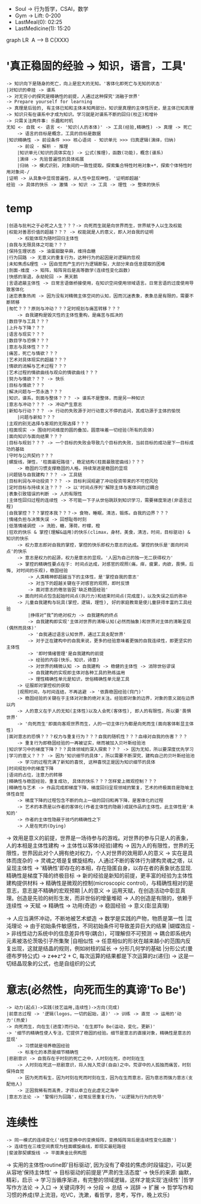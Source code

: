 - Soul -> 行为哲学，CSAI，数学
- Gym -> Lift: 0-200
- LastMeal(0):	  02:25
- LastMedicine(1): 15:20

graph LR
​	 A –> B
	C{XXX}

# '真正稳固的经验 -> 知识，语言，工具'
	-> 知识向下是随身的死亡，向上是宏大的无知。'客体化即死亡与无知的状态'
	|对知识的牵挂 -> 谱系
	-> 对无穷小的探究是精确性的前提，人通过这种探究'消融于世界'
	-> Prepare yourself for learning
	-> 真理是后验的, 有主体已知和主体未知两部分。知识是真理的主体性历史，是主体已知真理
	-> 知识只有在谱系中才成为知识。学习就是对谱系不断的回归(校正)和增补
	-> 只需关注两件事: 乐趣和时机
	无知 <- 自我 <- 语言 <- '知识(人的本体)' -> 工具(经验,精确性) -> 真理 -> 死亡
		-> 语言的目标是概念，工具的目标是数据
	|知识精确性 -> 前设条件 >>> 核心语词 - 知识单元 >>> 归真逻辑(演绎，归纳)
	    -> 前设 - 解析 - 推理
		|知识单元(知识的具体实在) -> 公式(推理)，函数(功能)，概念(谱系)
	    |演绎 -> 先验普遍性的具体拓展
	    |归纳 -> 模式识别，对象间的一致性提取。探索集合特性时用对象+*，探索个体特性时用对象间-/
	|证明 -> 从具象中显现普遍性，从人性中显现神性，'证明即超越'
	经验 -> 具体的快乐 -> 激情 -> 知识 -> 工具 -> 理性 -> 整体的快乐

# temp
	|创造与批判之于必死之人生？？？-> 向死而生就是向世界而生，世界赋予人以生及权能
	|权能对善恶价值的超越？？？ -> 权能就是人的意义，即人对自我的证明
		-> 权能体现为随时回归主体性
	|自我与无限具体之可能？？？
	|保持生理状态 -> 油蛋甜酸辛麻，维持血糖
	|行为回路 -> 无意义的重复行为，这种行为的起因是对逻辑的忽视
	|未知焦虑&理性 -> 因自觉而产生的行为逻辑断裂，大部分来自信息提取的困难
	|剖面-维度 -> 矩阵，矩阵背后是高等数学(连续性变化函数)
	|快感的渐退，永劫轮回 -> 黑天鹅
	|言语遮蔽主体性 -> 日常言语做桥接使用，在知识空间使用领域语言。日常言语的过度使用导致客体化
	|迷恋表象热闹 -> 因为没有对精微主体空间的认知，因而沉迷表象，表象总是有限的，需要不断转移
	|匆忙？？？原则与冲动？？？定时规划与痛苦转移？？？
		-> 自我建构是毁灭性的主体性重构，是痛苦与孤决的
	|数目字与工具？？？
	|上升与下降？？？
	|语言与现实？？？
	|数目字与恐惧？？？
	|意志与具体性？？？
    |痛苦，死亡与情欲？？？
    |艺术对具体现实的超越？？？
    |情欲的消解与艺术过程？？？
    |艺术过程的情欲曲线与观众的情欲曲线？？？
	|努力与情欲？？？ -> 快乐
    |目标与情欲？？？
    |解决问题与一劳永逸？？？
    |知识，谱系，剖面与整体？？？ -> 谱系不是整体，而是另一种知识
	|意志与冲动？？？ -> 冲动产生意志
	|新知与行动？？？ -> 行动的失败源于对行动意义不停的追问，其成功源于主体的愉悦
		|问题与新知？？？
	|主观的别无选择与客观的无限选择？？？
	|柱面现实 -> 围绕时间维度的圆的叠加，圆意味着一切经验(所有的具体)
	|面向知识与面向结果？？？
	|目标与规划？？？ -> 一个目标的失败会导致几个目标的失败，当前目标的成功是下一目标成功的基础
	|守时与公共契约？？？
	|螺旋线，弹性，'柱面最短路径'，稳定结构(柱面最致密曲线)？？？
		-> 稳固的习惯支撑稳固的人格，持续渐进是稳固的显现
	|问题链与自我建构？？？ -> 工具链
	|目标利润与冲动投资？？？ -> 目标利润规避了冲动投资带来的不可控风险
	|定时目标与持续关注？？？ -> 以'时间点序列'解除主体与客体间的过耦合
	|表象引致错误的判断 -> 人的有限性
	|主体性回归过程的连续性 -> 不可能一下子从世俗跳跃到知识学习，需要梯度渐进(非语言过程)
	|自我掌控？？？掌控本我？？？-> 食物，睡眠，清洁，锻炼。自我的边界？？？
	|情绪负担与决策失误 -> 回想耻辱时刻
	|低落情绪调控 -> 洗脸，糖，薄荷，柠檬，橙
	|狂欢的快乐 & 掌控(理解&运用)的快乐(climax，身材，美食，清洁，时间，目标驱动) & 知识的快乐
		-> 权力意志即对自我的掌控，掌控的快乐即权力意志的达成。掌控的快乐是'面向时间点'的快乐
		-> 意志是权力的起源，权力是意志的显现。'人因为自己的独一无二获得权力'
		-> 掌控的精确性要点在于: 时间点达成，对感官的观照(痛，痒，疲累，肉欲，畏惧，后悔, 对时间的乐观)，稳固经验
			-> 人类精神即超越当下的主体性，是'掌控自我的意志'
			-> 对当下的超越关键在于对感官的观照，即时反馈
			-> 面对意志的倦怠皆因'缺乏稳固经验'
		-> 面向时间点包含起始时间点(执行力)和结束时间点(完成度)，以及失误之后的弥补
		-> 儿童自我建构与玩具(掌控，逻辑，理性), 好的家庭教育是使儿童获得丰富的工具经验
			|挣得对“我”的绝对权力 -> 自我建构的终点
			-> 自我建构即实现'主体对世界的清晰认知(必然而抽象)和世界对主体的清晰呈现(偶然而具体)'
			-> '自我通过语言认知世界，通过工具支配世界'
			-> 对于正在建构中的自我来说，更多的经验意味着更强的自我连续性，即更坚实的主体性
			-> '即时情绪管理'是自我建构的前提
			-> 经验的内容(快乐，知识，诗意)
			-> 对世界的精微认知 -> 自我建构 -> 稳健的主体性 -> 消除世俗谬误
			-> 自我建构的实现即主体对各种工具的熟练运用
			-> 理性精确性单元是知识，世俗精确性单元是工具
		-> 征服即对掌控权的获取
		|观照时间，与时间连结，不再逃避 -> '依靠稳固经验(窍门)'
		-> 稳固经验的关键在于主体对对象的绝对关注。经验即对象的边界，对象的意义就在边界以内
		-> 人的意义在于人的无知(主体性)以及人会死(客体性), 即人的有限性，所以要'畏惧世界'
		-> '向死而生'即面向客观世界而生，人的一切主体行为都是向死而生(面向客体彰显主体性)
	|面对意志的恐惧？？？权力与重复行为？？？自我的随机性？？？血缘对自我的伤害？？？
		-> 重复行为即稳固经验的一再被证实，继而被加入贝叶斯经验池
	|知识学习中的梯度下降？？？具体领域的深入探索？？？ -> 因为无知，所以要深度优先学习
	|学习的意义？？？ -> 因为'知识细节的具体'，所以需要不断深究，建构自己的贝叶斯经验池
		-> 学习的过程充满了新知的喜悦, 这种喜悦正是因为知识细节的具体
	|时间规划中的梯度下降
	|语词的占位，注意力的转移
	|精确性与稳固经验，重复成功, 具体的快乐？？？怎样爱上微观控制？？？
	|精确性与艺术 -> 作品完成即梯度下降，梯度回归呈现领域的繁复，艺术的终极面目是隐喻主体性自觉
		-> 梯度下降的过程包含不断的向上一级的回归和再下降，是客体化的过程
		-> 艺术的本质是以作者的客体化(作者主体性的隐蔽)成就作品的主体性。此主体性是'未知的'
		-> 作者的主体性隐蔽于技巧的精确性之下
		-> 人是在死的(Dying)

-> 效用是意义的前提，世界是一场待参与的游戏。对世界的参与只是人的表象，人的本相是主体性建构
	-> 主体性以客体(经验)建构
-> 因为人的有限性，世界的无限性，世界因此对个人拥有绝对权力，个人对世界的效用即人的意义
-> 实在是具体而庞杂的
-> 灵魂之塔是复螺旋结构，人通过不断的客体行为建构灵魂之塔，以呈现主体性
-> '精确性'即存在的本相，存在隐匿自身，以存在者的表象状态显现. 精确性是梯度下降的终极目标
-> 新的经验是新知的前提，更丰富的经验为主体性建构提供材料
-> 精确性是微观的控制(microscopic control)，与精确性相对的是意志，意志是不精确的宏观预期
|人的意义 -> 运用天赋，在创造活动中彰显真理。创造是先验的树形生发，而非世俗的增量堆砌
	-> 人的创造是有限的，依赖于连续性
	-> 天赋 -> 精确性 -> 功用(奇迹) -> 稳固经验 -> 意义(彰显真理)

-> 人应当满怀冲动，不断地被艺术塑造
-> 数学是实践的产物，物质是第一性
|混沌理论 -> 由于初始条件敏感性，不同初始条件可导致差异巨大的结果
|蝴蝶效应 -> 非线性动力系统中的信息差异传导(耦合)，可理解但不可预测
	-> 耦合即系统内元素被洛伦茨吸引子所集聚
|自相似性 -> 任意相似的形状在越来越小的范围内反复出现，这就是结晶的规则，例如树枝的延长
	-> 分形几何学的基础
	|分形公式(曼德布罗特公式) -> z<=>z^2 + C, 每次运算的结果都是下次运算的z(递归)
		-> 这是一切结晶现象的公式，也是自组织的公式

# 意志(必然性，向死而生的真谛'To Be')
	-> 动力(起点)->实践(技艺运用,连续性)->方向(完成)
	|前意志过程 -> '逻辑(logos，一切的起始，道)' -> 训练 -> 直觉 -> 运用的'动力'(热爱)
	-> 向死而生，向在生(进度)而行动，'在生即To Be(运动，变化，更新)'
	-> '细节的精确性使人专注，它提供了稳固的经验。细节是意志的直接对象，精确性是意志的显现'
		-> 习惯就是培养稳固经验
		-> 标准化的本质是细节精确性
	|悲剧意识 -> 自我存在于时刻的死亡之中，人时刻在死，亦时刻在生
		-> 人时刻在死这一悲剧意识，将人抛入荒谬(自由)之中。荒谬中的人孤独而痛苦，时刻保持自觉
		-> 因为死而有生，因为时刻在死而时刻在生，因为在生而意志，因为意志而强力意志(支配他人)
		-> 正因我稀有而高贵，才得以卓立在此虚无之海中
	|意志方法论 -> '警惕行为回路'，经常反思重复行为，'以逻辑为行为的先导'

# 连续性
 	-> 同一模式的连续变化('线性变换中的变换矩阵，变换矩阵背后是连续性变化函数')
	-> 连续性在三维空间表现为柱面螺旋曲线，即现实最短路径
	|斐波那契螺旋线 -> 平面黄金比例构图
-> 实用的主体性routine即'目标驱动', 因为没有了牵挂的焦虑(时段锚定)，可以更从容地'保持主体性'​
	-> 目标驱动的前提是'严肃的生活态度'
	-> 快乐的来源: 幽默，精彩，启示
-> 学习当循序渐进，有完整的领域逻辑，这样才能实现'连续性'
|哲学写作方法论 -> 入口 -> 关键词序列 -> 分段 -> 总结 -> 润辞 -> 扩展
	-> 哲学写作和习惯的养成(早上流泪，吃VC，洗漱，看哲学，思考，写作，晚上欢乐)
